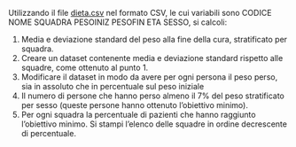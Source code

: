 Utilizzando il file [dieta.csv](../dati/dieta.csv) nel formato CSV, le cui variabili sono CODICE NOME SQUADRA PESOINIZ PESOFIN ETA SESSO, si calcoli:

1.  Media e deviazione standard del peso alla fine della cura, stratificato per squadra.
1.  Creare un dataset contenente media e deviazione standard rispetto alle squadre, come ottenuto al punto 1.
1.  Modificare il dataset in modo da avere per ogni persona il peso perso, sia in assoluto che in percentuale sul peso iniziale
1.  Il numero di persone che hanno perso almeno il 7% del peso stratificato per sesso (queste persone hanno ottenuto l’obiettivo minimo).
1.  Per ogni squadra la percentuale di pazienti che hanno raggiunto l’obiettivo minimo. Si stampi l’elenco delle squadre in ordine decrescente di percentuale.
